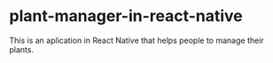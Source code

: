 # plant-manager-in-react-native
This is an aplication in React Native that helps people to manage their plants.
